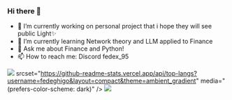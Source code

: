 ### Hi there 👋

<!--
**fedeghigo/fedeghigo** is a ✨ _special_ ✨ repository because its `README.md` (this file) appears on your GitHub profile.

Here are some ideas to get you started:

- 🔭 I’m currently working on ...
- 🌱 I’m currently learning ...
- 👯 I’m looking to collaborate on ...
- 🤔 I’m looking for help with ...
- 💬 Ask me about ...
- 📫 How to reach me: ...
- 😄 Pronouns: ...
- ⚡ Fun fact: ...
-->
- 🔭 I’m currently working on personal project that i hope they will see public Light✨
- 🌱 I’m currently learning  Network theory and LLM applied to Finance 
- 💬 Ask me about Finance and Python!
- 📫 How to reach me: Discord fedex_95


<picture>
<source
  srcset="https://github-readme-stats.vercel.app/api?username=fedeghigo&count_private=true&show_icons=true&include_all_commits=true&theme=ambient_gradient&hide_rank=true"
  media="(prefers-color-scheme: ambient_gradient)"
/>
<source
  srcset="https://github-readme-stats.vercel.app/api?username=fedeghigo&count_private=true&show_icons=true&include_all_commits=true&theme=ambient_gradient&hide_rank=true"
  media="(prefers-color-scheme: ambient_gradient), (prefers-color-scheme: no-preference)"
/>
<img src="https://github-readme-stats.vercel.app/api?username=fedeghigo&count_private=true&show_icons=true&include_all_commits=true&theme=ambient_gradient&hide_rank=true" />
</picture>


<picture>
<source

  srcset="https://github-readme-stats.vercel.app/api/top-langs?username=fedeghigo&layout=compact&theme=ambient_gradient"
  media="(prefers-color-scheme: dark)"
/>
<source
  srcset="https://github-readme-stats.vercel.app/api/top-langs?username=fedeghigo&layout=compact&size_weight=0.4&count_weight=0.6&theme=ambient_gradient"
  media="(prefers-color-scheme: ambient_gradient), (prefers-color-scheme: no-preference)"
/>
<img src="https://github-readme-stats.vercel.app/api/top-langs?username=fedeghigo&layout=compact&size_weight=0.4&count_weight=0.6&theme=ambient_gradient" />
</picture>


